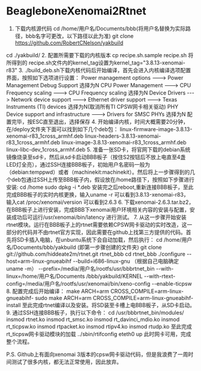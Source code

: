 # BeagleboneXenomai2Rtnet
1.	下载内核源代码
cd /home/用户名/Documents/bbb(将用户名替换为实际路径，bbb名字可更改，以下路径以此为准)
git clone https://github.com/RobertCNelson/yakbuild

cd ./yakbuild/
2.	配置所需要下载的内核版本
cp recipe.sh.sample recipe.sh
将所得到的 recipe.sh文件内的kernel_tag设置为kernel_tag="3.8.13-xenomai-r83" 
3.	./build_deb.sh下载内核代码后开始编译，首先会进入内核编译选项配置界面，按照如下选项进行设置：
Power management options  --->
Power Management Debug Support 选择为N
CPU Power Management  --->
CPU Frequency scaling  --->
	CPU Frequency scaling 选择为N
Device Drivers  --->
Network device support  --->
Ethernet driver support  --->
	Texas Instruments (TI) devices 选择为N(取消所有TI CPSW网卡相关驱动)
PHY Device support and infrastructure  --->
	Drivers for SMSC PHYs 选择为N
	配置完毕，按ESC直至退出，选择保存
4.	开始编译内核，时间大概需要20分钟，在/deploy文件夹下面可以找到如下几个deb包：
linux-firmware-image-3.8.13-xenomai-r83_1cross_armhf.deb
linux-headers-3.8.13-xenomai-r83_1cross_armhf.deb
linux-image-3.8.13-xenomai-r83_1cross_armhf.deb
linux-libc-dev_1cross_armhf.deb
5.	准备一张SD卡，将官网下载的debian系统镜像烧录至sd卡，然后从sd卡启动BBB板子（按住S2按钮后不放上电直至4盏LED灯全亮），通过SSH连接BBB板子，初始用户名密码一般为（debian:temppwd）或者（machinekit:machinekit）。然后将上一步骤得到的几个deb包通过SSH上传至BBB板子内，假设放在/home路径下，按照如下步骤进行安装:
cd /home
sudo dpkg -i *.deb
	安装完之后reboot,重新连接BBB板子，至此完成BBB板子的实时内核更换，输入uname -r 可以看到3.8.13-xenomai-r83， 输入cat /proc/xenomai/version 可以看到2.6.3
6.	下载xenomai-2.6.3.tar.bz2，在BBB板子上进行安装，完成BBB下xenomai用户环境相关内容的安装与配置，安装成功后可运行/usr/xenomai/bin/latency 进行测试。
7.	从这一步骤开始安装rtnet模块。运行在BBB板子上的rtnet需要依赖CPSW网卡驱动的实时改造，这一部分的代码并不由rtnet官方实现，因此需要在github上找第三方提供的代码。首先将SD卡插入电脑，在unbuntu系统下会自动加载，然后执行：
cd /home/用户名/Documents/bbb/yakbuild (即第一步骤创建的文件夹)
git clone git://github.com/hiddeate2m/rtnet.git rtnet_bbb
cd rtnet_bbb
./configure --host=arm-linux-gnueabihf
 --build=i686-linux-gnu （根据自己电脑确定 uname -m）
 --prefix=/media/用户名/rootfs/usr/bbbrtnet_bin
 --with-linux=/home/用户名/Documents /bbb/yakbuild/KERNEL
 --with-rtext-config=/media/用户名/rootfs/usr/xenomai/bin/xeno-config
 --enable-ticpsw
8.	配置完成后开始编译：
	make ARCH=arm CROSS_COMPILE=arm-linux-gnueabihf- 
sudo make ARCH=arm CROSS_COMPILE=arm-linux-gnueabihf- install
至此完成rtnet编译以及安装。将SD装至卡槽上电BBB板子，从SD卡启动。
9.	通过SSH连接BBB板子，执行以下命令：
cd /usr/bbbrtnet_bin/modules/
insmod rtnet.ko
insmod rt_smsc.ko
insmod rt_davinci_mdio.ko
insmod rt_ticpsw.ko
insmod rtpacket.ko
insmod rtipv4.ko
insmod rtudp.ko 
至此完成rt_ticpsw网卡驱动模块的加载
../sbin/rtifconfig eteth0 up 
此时网卡可用，完成整个流程。




P.S. Github上有面向xenomai 3版本的cpsw网卡驱动代码，但是我浪费了一周时间测试了很多内核，都无法正常使用，因此放弃。
